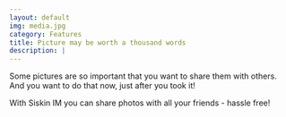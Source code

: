 ```yaml
---
layout: default
img: media.jpg
category: Features
title: Picture may be worth a thousand words
description: |
---
```

  Some pictures are so important that you want to share them with others. And you want to do that now, just after you took it!

  With Siskin IM you can share photos with all your friends - hassle free!
